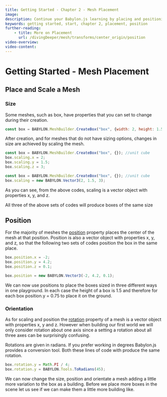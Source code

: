 ```yaml
---
title: Getting Started - Chapter 2 - Mesh Placement
image: 
description: Continue your Babylon.js learning by placing and positioning meshes in your scene.
keywords: getting started, start, chapter 2, placement, position
further-reading: 
    - title: More on Placement
      url: /divingDeeper/mesh/transforms/center_origin/position
video-overview:
video-content:
---
```


# Getting Started - Mesh Placement

## Place and Scale a Mesh

### Size
Some meshes, such as box, have properties that you can set to change during their creation.

```javascript
const box = BABYLON.MeshBuilder.CreateBox("box", {width: 2, height: 1.5, depth: 3})
```

After creation, and for meshes that do not have sizing options, changes in size are achieved by scaling the mesh.

```javascript
const box = BABYLON.MeshBuilder.CreateBox("box", {}); //unit cube
box.scaling.x = 2;
box.scaling.y = 1.5;
box.scaling.z = 3;
```

```javascript
const box = BABYLON.MeshBuilder.CreateBox("box", {}); //unit cube
box.scaling = new BABYLON.Vector3(2, 1.5, 3);
```

As you can see, from the above codes, scaling is a vector object with properties x, y, and z.

All three of the above sets of codes will produce boxes of the same size

## Position
For the majority of meshes the [position](/divingDeeper/mesh/transforms/center_origin/position) property places the center of the mesh at that position. Position is also a vector object with properties x, y, and z, so that the following two sets of codes position the box in the same place.

```javascript
box.position.x = -2;
box.position.y = 4.2;
box.position.z = 0.1;
```

```javascript
box.position = new BABYLON.Vector3(-2, 4.2, 0.1);
```

We can now use positions to place the boxes sized in three different ways in one playground. In each case the height of a box is 1.5 and therefore for each box position.y = 0.75 to place it on the ground.

<Playground id="#KBS9I5#68" title="Positioning Meshes" description="A playground demonstrating different ways to position a mesh in your scene." image="/img/playgroundsAndNMEs/gettingStartedMeshPlacement.jpg"/>

### Orientation
As for scaling and position the [rotation](/divingDeeper/mesh/transforms/center_origin/rotation) property of a mesh is a vector object with properties x, y and z. However when building our first world we will only consider rotation about one axis since a setting a rotation about all three axes can be surprisingly confusing.

Rotations are given in radians. If you prefer working in degrees Babylon.js provides a conversion tool. Both these lines of code with produce the same rotation.

```javascript
box.rotation.y = Math.PI / 4;
box.rotation.y = BABYLON.Tools.ToRadians(45);
```

<Playground id="#KBS9I5#69" title="Rotating Meshes" description="A playground demonstrating how to rotate a mesh in your scene." image="/img/playgroundsAndNMEs/gettingStartedRotatingMeshes.jpg"/>

We can now change the size, position and orientate a mesh adding a little more variation to the box as a building. Before we place more boxes in the scene let us see if we can make them a little more building like.

